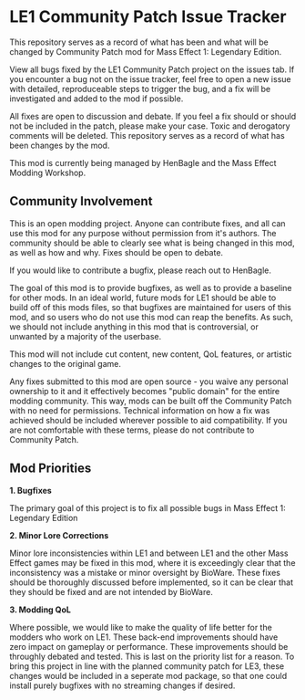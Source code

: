 # LE1 Community Patch Issue Tracker
This repository serves as a record of what has been and what will be changed by Community Patch mod for Mass Effect 1: Legendary Edition.

View all bugs fixed by the LE1 Community Patch project on the issues tab. If you encounter a bug not on the issue tracker, feel free to open a new issue with detailed, reproduceable steps to trigger the bug, and a fix will be investigated and added to the mod if possible.

All fixes are open to discussion and debate. If you feel a fix should or should not be included in the patch, please make your case. Toxic and derogatory comments will be deleted. This repository serves as a record of what has been changes by the mod.

This mod is currently being managed by HenBagle and the Mass Effect Modding Workshop.

## Community Involvement
This is an open modding project. Anyone can contribute fixes, and all can use this mod for any purpose without permission from it's authors. The community should be able to clearly see what is being changed in this mod, as well as how and why. Fixes should be open to debate.

If you would like to contribute a bugfix, please reach out to HenBagle. 

The goal of this mod is to provide bugfixes, as well as to provide a baseline for other mods. In an ideal world, future mods for LE1 should be able to build off of this mods files, so that bugfixes are maintained for users of this mod, and so users who do not use this mod can reap the benefits. As such, we should not include anything in this mod that is controversial, or unwanted by a majority of the userbase. 

This mod will not include cut content, new content, QoL features, or artistic changes to the original game.

Any fixes submitted to this mod are open source - you waive any personal ownership to it and it effectively becomes "public domain" for the entire modding community. This way, mods can be built off the Community Patch with no need for permissions. Technical information on how a fix was achieved should be included wherever possible to aid compatibility. If you are not comfortable with these terms, please do not contribute to Community Patch.

## Mod Priorities
**1. Bugfixes**

The primary goal of this project is to fix all possible bugs in Mass Effect 1: Legendary Edition

**2. Minor Lore Corrections**

Minor lore inconsistencies within LE1 and between LE1 and the other Mass Effect games may be fixed in this mod, where it is exceedingly clear that the inconsistency was a mistake or minor oversight by BioWare. These fixes should be thoroughly discussed before implemented, so it can be clear that they should be fixed and are not intended by BioWare.

**3. Modding QoL**

Where possible, we would like to make the quality of life better for the modders who work on LE1. These back-end improvements should have zero impact on gameplay or performance. These improvements should be throughly debated and tested. This is last on the priority list for a reason. To bring this project in line with the planned community patch for LE3, these changes would be included in a seperate mod package, so that one could install purely bugfixes with no streaming changes if desired.
